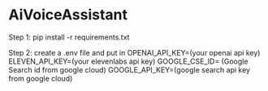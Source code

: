 # AiVoiceAssistant
Step 1: pip install -r requirements.txt


Step 2: create a .env file and put in
  OPENAI_API_KEY=(your openai api key)
  ELEVEN_API_KEY=(your elevenlabs api key)
  GOOGLE_CSE_ID= (Google Search id from google cloud)
  GOOGLE_API_KEY=(google search api key from google cloud)
